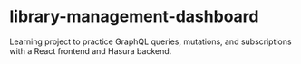 # library-management-dashboard
Learning project to practice GraphQL queries, mutations, and subscriptions with a React frontend and Hasura backend.
